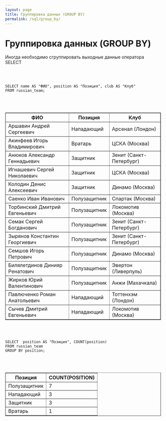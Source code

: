```yaml
---
layout: page
title: Группировка данных (GROUP BY)
permalink: /sql/group_by/
---
```


# Группировка данных (GROUP BY)


Иногда необходимо сгруппировать выходные данные оператора SELECT

<br/><br/>

    SELECT name AS "ФИО", position AS "Позиция", club AS "Клуб"
    FROM russian_team;

<br/><br/>


<TABLE BORDER="1">
<TR><TH>&#1060;&#1048;&#1054;</TH><TH>&#1055;&#1086;&#1079;&#1080;&#1094;&#1080;&#1103;</TH><TH>&#1050;&#1083;&#1091;&#1073;</TH></TR>
<TR><TD>&#1040;&#1088;&#1096;&#1072;&#1074;&#1080;&#1085; &#1040;&#1085;&#1076;&#1088;&#1077;&#1081; &#1057;&#1077;&#1088;&#1075;&#1077;&#1077;&#1074;&#1080;&#1095;</TD><TD>&#1053;&#1072;&#1087;&#1072;&#1076;&#1072;&#1102;&#1097;&#1080;&#1081;</TD><TD>&#1040;&#1088;&#1089;&#1077;&#1085;&#1072;&#1083; (&#1051;&#1086;&#1085;&#1076;&#1086;&#1085;)</TD></TR>
<TR><TD>&#1040;&#1082;&#1080;&#1085;&#1092;&#1077;&#1077;&#1074; &#1048;&#1075;&#1086;&#1088;&#1100; &#1042;&#1083;&#1072;&#1076;&#1080;&#1084;&#1080;&#1088;&#1086;&#1074;&#1080;&#1095;</TD><TD>&#1042;&#1088;&#1072;&#1090;&#1072;&#1088;&#1100;</TD><TD>&#1062;&#1057;&#1050;&#1040; (&#1052;&#1086;&#1089;&#1082;&#1074;&#1072;)</TD></TR>
<TR><TD>&#1040;&#1085;&#1102;&#1082;&#1086;&#1074; &#1040;&#1083;&#1077;&#1082;&#1089;&#1072;&#1085;&#1076;&#1088; &#1043;&#1077;&#1085;&#1085;&#1072;&#1076;&#1100;&#1077;&#1074;&#1080;&#1095;</TD><TD>&#1047;&#1072;&#1097;&#1080;&#1090;&#1085;&#1080;&#1082;</TD><TD>&#1047;&#1077;&#1085;&#1080;&#1090; (&#1057;&#1072;&#1085;&#1082;&#1090;-&#1055;&#1077;&#1090;&#1077;&#1088;&#1073;&#1091;&#1088;&#1075;)</TD></TR>
<TR><TD>&#1048;&#1075;&#1085;&#1072;&#1096;&#1077;&#1074;&#1080;&#1095; &#1057;&#1077;&#1088;&#1075;&#1077;&#1081; &#1053;&#1080;&#1082;&#1086;&#1083;&#1072;&#1077;&#1074;&#1080;&#1095;</TD><TD>&#1047;&#1072;&#1097;&#1080;&#1090;&#1085;&#1080;&#1082;</TD><TD>&#1062;&#1057;&#1050;&#1040; (&#1052;&#1086;&#1089;&#1082;&#1074;&#1072;)</TD></TR>
<TR><TD>&#1050;&#1086;&#1083;&#1086;&#1076;&#1080;&#1085; &#1044;&#1077;&#1085;&#1080;&#1089; &#1040;&#1083;&#1077;&#1082;&#1089;&#1077;&#1077;&#1074;&#1080;&#1095;</TD><TD>&#1047;&#1072;&#1097;&#1080;&#1090;&#1085;&#1080;&#1082;</TD><TD>&#1044;&#1080;&#1085;&#1072;&#1084;&#1086; (&#1052;&#1086;&#1089;&#1082;&#1074;&#1072;)</TD></TR>
<TR><TD>&#1057;&#1072;&#1077;&#1085;&#1082;&#1086; &#1048;&#1074;&#1072;&#1085; &#1048;&#1074;&#1072;&#1085;&#1086;&#1074;&#1080;&#1095;</TD><TD>&#1055;&#1086;&#1083;&#1091;&#1079;&#1072;&#1097;&#1080;&#1090;&#1085;&#1080;&#1082;</TD><TD>&#1057;&#1087;&#1072;&#1088;&#1090;&#1072;&#1082; (&#1052;&#1086;&#1089;&#1082;&#1074;&#1072;)</TD></TR>
<TR><TD>&#1058;&#1086;&#1088;&#1073;&#1080;&#1085;&#1089;&#1082;&#1080;&#1081; &#1044;&#1084;&#1080;&#1090;&#1088;&#1080;&#1081; &#1045;&#1074;&#1075;&#1077;&#1085;&#1100;&#1077;&#1074;&#1080;&#1095;</TD><TD>&#1055;&#1086;&#1083;&#1091;&#1079;&#1072;&#1097;&#1080;&#1090;&#1085;&#1080;&#1082;</TD><TD>&#1051;&#1086;&#1082;&#1086;&#1084;&#1086;&#1090;&#1080;&#1074; (&#1052;&#1086;&#1089;&#1082;&#1074;&#1072;)</TD></TR>
<TR><TD>&#1057;&#1077;&#1084;&#1072;&#1082; &#1057;&#1077;&#1088;&#1075;&#1077;&#1081; &#1041;&#1086;&#1075;&#1076;&#1072;&#1085;&#1086;&#1074;&#1080;&#1095;</TD><TD>&#1055;&#1086;&#1083;&#1091;&#1079;&#1072;&#1097;&#1080;&#1090;&#1085;&#1080;&#1082;</TD><TD>&#1047;&#1077;&#1085;&#1080;&#1090; (&#1057;&#1072;&#1085;&#1082;&#1090;-&#1055;&#1077;&#1090;&#1077;&#1088;&#1073;&#1091;&#1088;&#1075;)</TD></TR>
<TR><TD>&#1047;&#1099;&#1088;&#1103;&#1085;&#1086;&#1074; &#1050;&#1086;&#1085;&#1089;&#1090;&#1072;&#1085;&#1090;&#1080;&#1085; &#1043;&#1077;&#1086;&#1088;&#1075;&#1080;&#1077;&#1074;&#1080;&#1095;</TD><TD>&#1055;&#1086;&#1083;&#1091;&#1079;&#1072;&#1097;&#1080;&#1090;&#1085;&#1080;&#1082;</TD><TD>&#1047;&#1077;&#1085;&#1080;&#1090; (&#1057;&#1072;&#1085;&#1082;&#1090;-&#1055;&#1077;&#1090;&#1077;&#1088;&#1073;&#1091;&#1088;&#1075;)</TD></TR>
<TR><TD>&#1057;&#1077;&#1084;&#1096;&#1086;&#1074; &#1048;&#1075;&#1086;&#1088;&#1100; &#1055;&#1077;&#1090;&#1088;&#1086;&#1074;&#1080;&#1095;</TD><TD>&#1055;&#1086;&#1083;&#1091;&#1079;&#1072;&#1097;&#1080;&#1090;&#1085;&#1080;&#1082;</TD><TD>&#1044;&#1080;&#1085;&#1072;&#1084;&#1086; (&#1052;&#1086;&#1089;&#1082;&#1074;&#1072;)</TD></TR>
<TR><TD>&#1041;&#1080;&#1083;&#1103;&#1083;&#1077;&#1090;&#1076;&#1080;&#1085;&#1086;&#1074; &#1044;&#1080;&#1085;&#1080;&#1103;&#1088; &#1056;&#1077;&#1085;&#1072;&#1090;&#1086;&#1074;&#1080;&#1095;</TD><TD>&#1055;&#1086;&#1083;&#1091;&#1079;&#1072;&#1097;&#1080;&#1090;&#1085;&#1080;&#1082;</TD><TD>&#1069;&#1074;&#1077;&#1088;&#1090;&#1086;&#1085; (&#1051;&#1080;&#1074;&#1077;&#1088;&#1087;&#1091;&#1083;&#1100;)</TD></TR>
<TR><TD>&#1046;&#1080;&#1088;&#1082;&#1086;&#1074; &#1070;&#1088;&#1080;&#1081; &#1042;&#1072;&#1083;&#1077;&#1085;&#1090;&#1080;&#1085;&#1086;&#1074;&#1080;&#1095;</TD><TD>&#1055;&#1086;&#1083;&#1091;&#1079;&#1072;&#1097;&#1080;&#1090;&#1085;&#1080;&#1082;</TD><TD>&#1040;&#1085;&#1078;&#1080; (&#1052;&#1072;&#1093;&#1072;&#1095;&#1082;&#1072;&#1083;&#1072;)</TD></TR>
<TR><TD>&#1055;&#1072;&#1074;&#1083;&#1102;&#1095;&#1077;&#1085;&#1082;&#1086; &#1056;&#1086;&#1084;&#1072;&#1085; &#1040;&#1085;&#1072;&#1090;&#1086;&#1083;&#1100;&#1077;&#1074;&#1080;&#1095;</TD><TD>&#1053;&#1072;&#1087;&#1072;&#1076;&#1072;&#1102;&#1097;&#1080;&#1081;</TD><TD>&#1058;&#1086;&#1090;&#1090;&#1077;&#1085;&#1093;&#1101;&#1084; (&#1051;&#1086;&#1085;&#1076;&#1086;&#1085;)</TD></TR>
<TR><TD>&#1057;&#1099;&#1095;&#1077;&#1074; &#1044;&#1084;&#1080;&#1090;&#1088;&#1080;&#1081; &#1045;&#1074;&#1075;&#1077;&#1085;&#1100;&#1077;&#1074;&#1080;&#1095;</TD><TD>&#1053;&#1072;&#1087;&#1072;&#1076;&#1072;&#1102;&#1097;&#1080;&#1081;</TD><TD>&#1051;&#1086;&#1082;&#1086;&#1084;&#1086;&#1090;&#1080;&#1074; (&#1052;&#1086;&#1089;&#1082;&#1074;&#1072;)</TD></TR>
</TABLE>

<br/><br/>


    SELECT  position AS "Позиция", COUNT(position)
    FROM russian_team
    GROUP BY position;


<br/><br/>

<TABLE BORDER="1">
<TR><TH>&#1055;&#1086;&#1079;&#1080;&#1094;&#1080;&#1103;</TH><TH>COUNT(POSITION)</TH></TR>
<TR><TD>&#1055;&#1086;&#1083;&#1091;&#1079;&#1072;&#1097;&#1080;&#1090;&#1085;&#1080;&#1082;</TD><TD>7</TD></TR>
<TR><TD>&#1053;&#1072;&#1087;&#1072;&#1076;&#1072;&#1102;&#1097;&#1080;&#1081;</TD><TD>3</TD></TR>
<TR><TD>&#1047;&#1072;&#1097;&#1080;&#1090;&#1085;&#1080;&#1082;</TD><TD>3</TD></TR>
<TR><TD>&#1042;&#1088;&#1072;&#1090;&#1072;&#1088;&#1100;</TD><TD>1</TD></TR>
</TABLE>
